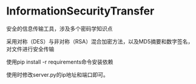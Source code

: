 # InformationSecurityTransfer

安全的信息传输工具，涉及多个密码学知识点

采用对称（DES）与非对称（RSA）混合加密方法，以及MD5摘要和数字签名，对文件进行安全传输

使用pip install -r requirements命令安装依赖

使用时修改server.py的ip地址和端口即可。
